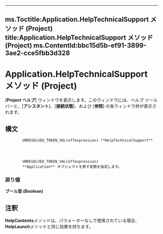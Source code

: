 

---
ms.Toctitle:Application.HelpTechnicalSupport メソッド (Project)
title:Application.HelpTechnicalSupport メソッド (Project)
ms.ContentId:bbc15d5b-ef91-3899-3ae2-cce5fbb3d328
---
# Application.HelpTechnicalSupport メソッド (Project)




[**Project ヘルプ**] ウィンドウを表示します。このウィンドウには、ヘルプ ツールバーと、[**アシスタント**]、[**接続状態**]、および [**参照**] の各ウィンドウ枠が表示されます。

## 構文

            UNRESOLVED_TOKEN_VAL(offexpression).**HelpTechnicalSupport**




            UNRESOLVED_TOKEN_VAL(offexpression)
            **Application** オブジェクトを表す変数を指定します。

### 戻り値
**ブール型 (Boolean)**





## 注釈
**HelpContents**メソッドは、パラメーターなしで使用されている場合、 **HelpLaunch**メソッドと同じ効果を持ちます。




